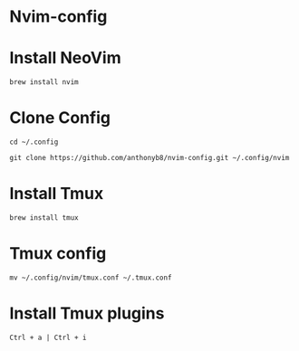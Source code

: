 # Nvim-config

# Install NeoVim
```
brew install nvim 
```

# Clone Config

```
cd ~/.config

git clone https://github.com/anthonyb8/nvim-config.git ~/.config/nvim
```

# Install Tmux
```
brew install tmux
```

# Tmux config
```
mv ~/.config/nvim/tmux.conf ~/.tmux.conf
```

# Install Tmux plugins
```
Ctrl + a | Ctrl + i
```
